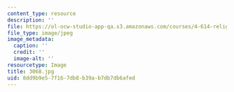 ```yaml
---
content_type: resource
description: ''
file: https://ol-ocw-studio-app-qa.s3.amazonaws.com/courses/4-614-religious-architecture-and-islamic-cultures-fall-2002/8dd9b9e57f167db8b39ab7db7db6afed_3068.jpg
file_type: image/jpeg
image_metadata:
  caption: ''
  credit: ''
  image-alt: ''
resourcetype: Image
title: 3068.jpg
uid: 8dd9b9e5-7f16-7db8-b39a-b7db7db6afed
---
```

